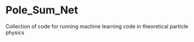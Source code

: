# Pole_Sum_Net
Collection of code for running machine learning code in theoretical particle physics
